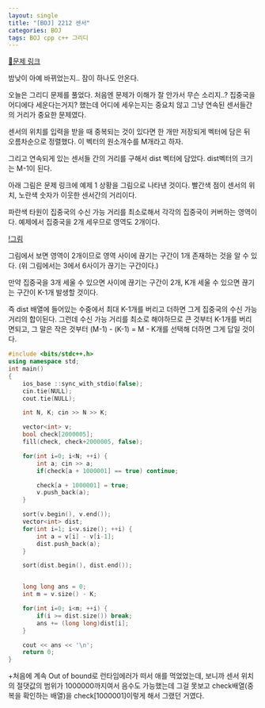 ```yaml
---
layout: single
title: "[BOJ] 2212 센서"
categories: BOJ
tags: BOJ cpp c++ 그리디
---
```


[🍏문제 링크](https://www.acmicpc.net/problem/2212)

밤낮이 아예 바뀌었는지.. 잠이 하나도 안온다.

오늘은 그리디 문제를 풀었다. 처음엔 문제가 이해가 잘 안가서 무슨 소리지..? 집중국을 어디에다 세운다는거지? 했는데 어디에 세우는지는 중요치 않고 그냥 연속된 센서들간의 거리가 중요한 문제였다.

센서의 위치를 입력을 받을 때 중복되는 것이 있다면 한 개만 저장되게 벡터에 담은 뒤 오름차순으로 정렬했다. 이 벡터의 원소개수를 M개라고 하자.

그리고 연속되게 있는 센서들 간의 거리를 구해서 dist 벡터에 담았다. dist벡터의 크기는 M-1이 된다.

아래 그림은 문제 링크에 예제 1 상황을 그림으로 나타낸 것이다. 빨간색 점이 센서의 위치, 노란색 숫자가 이웃한 센서간의 거리이다.

파란색 타원이 집중국의 수신 가능 거리를 최소로해서 각각의 집중국이 커버하는 영역이다. 예제에서 집중국을 2개 세우므로 영역도 2개이다.

[!그림](/assets/images/2023/etc/2212.jpg)

그림에서 보면 영역이 2개이므로 영역 사이에 끊기는 구간이 1개 존재하는 것을 알 수 있다. (위 그림에서는 3에서 6사이가 끊기는 구간이다.)

만약 집중국을 3개 세울 수 있으면 사이에 끊기는 구간이 2개, K개 세울 수 있으면 끊기는 구간이 K-1개 발생할 것이다.

즉 dist 배열에 들어있는 수중에서 최대 K-1개를 버리고 더하면 그게 집중국의 수신 가능 거리의 합이된다. 그런데 수신 가능 거리를 최소로 해야하므로 큰 것부터 K-1개를 버리면되고, 그 말은 작은 것부터 (M-1) - (K-1) = M - K개를 선택해 더하면 그게 답일 것이다.

```cpp
#include <bits/stdc++.h>
using namespace std;
int main()
{
    ios_base ::sync_with_stdio(false);
    cin.tie(NULL);
    cout.tie(NULL);

    int N, K; cin >> N >> K;

    vector<int> v;
    bool check[2000005];
    fill(check, check+2000005, false);

    for(int i=0; i<N; ++i) {
        int a; cin >> a;
        if(check[a + 1000001] == true) continue;

        check[a + 1000001] = true;
        v.push_back(a);
    }

    sort(v.begin(), v.end());
    vector<int> dist;
    for(int i=1; i<v.size(); ++i) {
        int a = v[i] - v[i-1];
        dist.push_back(a);
    }

    sort(dist.begin(), dist.end());


    long long ans = 0;
    int m = v.size() - K;

    for(int i=0; i<m; ++i) {
        if(i >= dist.size()) break;
        ans += (long long)dist[i];
    }

    cout << ans << '\n';
    return 0;
}

```

+처음에 계속 Out of bound로 런타임에러가 떠서 애를 먹었었는데, 보니까 센서 위치의 절댓값의 범위가 1000000까지여서 음수도 가능했는데 그걸 못보고 check배열(중복을 확인하는 배열)을 check[1000001]이렇게 해서 그랬던 거였다.
